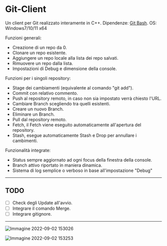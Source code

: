 # Git-Client
Un client per Git realizzato interamente in C++.
Dipendenze: [Git Bash](https://gitforwindows.org/).
OS: Windows7/10/11 x64

Funzioni generali:
- Creazione di un repo da 0.
- Clonare un repo esistente.
- Aggiungere un repo locale alla lista dei repo salvati.
- Rimuovere un repo dalla lista.
- Impostazioni di Debug e dimensione della console.

Funzioni per i singoli repository:
- Stage dei cambiamenti (equivalente al comando "git add").
- Commit con relativo commento.
- Push al repository remoto, in caso non sia impostato verrà chiesto l'URL.
- Cambiare Branch scegliendo tra quelli esistenti.
- Creare un nuovo Branch.
- Eliminare un Branch.
- Pull dal repository remoto.
- Fetch, il Fetch viene eseguito automaticamente all'apertura del repository.
- Stash, esegue automaticamente Stash e Drop per annullare i cambimenti.

Funzionalità integrate:
- Status sempre aggiornato ad ogni focus della finestra della console.
- Branch attivo riportato in maniera dinamica.
- Sistema di log semplice o verboso in base all'impostazione "Debug"

----
## TODO

- [ ] Check degli Update all'avvio.
- [ ] Integrare il comando Merge.
- [ ] Integrare gitignore.

----

![Immagine 2022-09-02 153026](https://user-images.githubusercontent.com/62108281/188157404-373d81fd-1620-42e3-8d15-ba3d347fa887.png)

![Immagine 2022-09-02 153253](https://user-images.githubusercontent.com/62108281/188157459-c44b395c-a7a4-4c66-a057-24ecbc4732c5.png)

